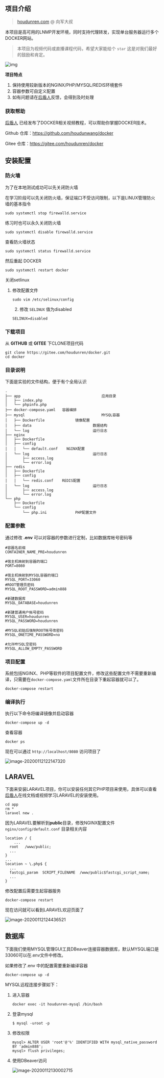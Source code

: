 ## 项目介绍


> [houdunren.com](https://www.houdunren.com) @ 向军大叔


本项目是高可用的LNMP开发环境，同时支持代理转发，实现单台服务器运行多个DOCKER网站。

> 本项目为视频代码或直播课程代码，希望大家能给个 `star` 这是对我们最好的鼓励和肯定。

![img](./assets/1*d22uLmzoYTq24BW3PfJfyA.png)

**项目特点**

1. 保持使用较新版本的NGINX/PHP/MYSQL/REDIS环境套件
2. 容器参数可自定义配置
3. 如有问题请在[后盾人](https://www.houdunren.com)反馈，会得到及时处理

### 获取帮助

[后盾人](https://www.houdunren.com) 已经发布了DOCKER相关视频教程，可以帮助你掌握DOCKER技术。

Github 仓库：https://github.com/houdunwang/docker

Gitee 仓库：https://gitee.com/houdunren/docker

## 安装配置

### 防火墙

为了在本地测试成功可以先关闭防火墙

在学习阶段可以先关闭防火墙，保证端口不受访问限制，以下是LINUX管理防火墙的基本指令 

```
sudo systemctl stop firewalld.service 
```

练习时也可以永久关闭防火墙

```
sudo systemctl disable firewalld.service
```

查看防火墙状态

```
sudo systemctl status firewalld.service
```

然后重起 DOCKER

```
sudo systemctl restart docker
```

关闭setlinux

 1. 修改配置文件

    ```
    sudo vim /etc/selinux/config
    ```

	2. 修改 `SELINUX` 值为disabled

    ```
    SELINUX=disabled
    ```

### 下载项目

从 **GITHUB** 或 **GITEE** 下CLONE项目代码

```
git clone https://gitee.com/houdunren/docker.git
cd docker
```

### 目录说明

下面是实验的文件结构，便于有个全局认识

```
.
├── app										应用目录
│   ├── index.php
│   └── phpinfo.php
├── docker-compose.yaml	  容器编排
├── mysql									MYSQL容器
│   ├── Dockerfile				镜像配置
│   ├── data							数据结构
│   └── log								运行日志
├── nginx						
│   ├── Dockerfile
│   ├── config
│   │   └── default.conf	NGINX配置
│   └── log								运行日志
│       ├── access.log
│       └── error.log
├── redis						
│   ├── Dockerfile
│   ├── config
│   │   └── redis.conf	  REDIS配置
│   └── log								运行日志
│       ├── access.log
│       └── error.log
└── php
    ├── Dockerfile
    └── config
        └── php.ini				PHP配置文件
```

### 配置参数

通过修改 **.env** 可以对容器的参数进行定制，比如数据库帐号密码等

```
#容器名前缀
CONTAINER_NAME_PRE=houdunren

#宿主机映射到容器的端口
PORT=8080

#宿主机映射到MYSQL容器的端口
MYSQL_PORT=33060
#ROOT管理员密码
MYSQL_ROOT_PASSWORD=admin888

#新建数据库
MYSQL_DATABASE=houdunren

#新建普通用户帐号密码
MYSQL_USER=houdunren
MYSQL_PASSWORD=houdunren

#MYSQL初始后强制ROOT帐号改密码
MYSQL_ONETIME_PASSWORD=no

#允许MYSQL空密码
MYSQL_ALLOW_EMPTY_PASSWORD
```

### 项目配置

系统包括NGINX、PHP等软件的项目配置文件，修改这些配置文件不需要重新编译，只需要在`docker-compose.yaml`文件所在目录下重起容器就可以了。

```
docker-compose restart
```

### 编译执行

执行以下命令将编译镜像并启动容器

```
docker-compose up -d
```

查看容器

```
docker ps
```

现在可以通过 `http://localhost/8080` 访问项目了

![image-20200112122147320](./assets/image-20200112122147320.png)

## LARAVEL

下面来安装LARAVEL项目，你可以安装任何其它PHP项目来使用，具体可以查看[后盾人](https://www.houdunren.com)在线文档或视频学习LARAVEL的安装使用。

```
cd app
rm *
laravel new .
```

因为LARAVEL要解析到**public**目录，修改NGINX配置文件 `nginx/config/default.conf` 目录相关内容

```
location / {
	...
  root   /www/public; 
  ...
}
...
location ~ \.php$ {
  ...
  fastcgi_param  SCRIPT_FILENAME  /www/public$fastcgi_script_name;
  ...
}
```

修改配置后需要生起容器服务

```
docker-compose restart
```

现在访问就可以看到LARAVEL欢迎页面了

![image-20200112124436521](./assets/image-20200112124436521.png)

## 数据库

下面我们使用MYSQL管理GUI工具DBeaver连接容器数据库，默认MYSQL端口是33060可以在.env文件中修改。

如果修改了.env 中的配置需要重新编译容器

```
docker-compose up -d
```

MYSQL远程连接步骤如下：

1. 进入容器

   ```
   docker exec -it houdunren-mysql /bin/bash
   ```

2. 登录mysql

   ```
   $ mysql -uroot -p
   ```

3. 修改权限

   ```
   mysql> ALTER USER 'root'@'%' IDENTIFIED WITH mysql_native_password BY 'admin888';
   mysql> flush privileges;
   ```

4. 使用DBeaver访问

   ![image-20200112130002715](./assets/image-20200112130002715.png)
